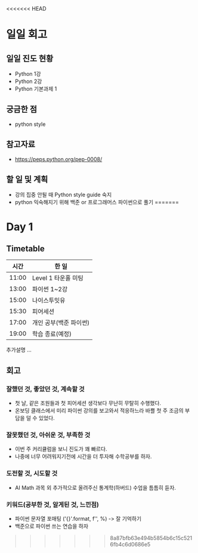 <<<<<<< HEAD
# 일일 회고

## 일일 진도 현황

- Python 1강
- Python 2강
- Python 기본과제 1


## 궁금한 점

- python style

## 참고자료

- https://peps.python.org/pep-0008/

## 할 일 및 계획

- 강의 집중 안될 때 Python style guide 숙지
- python 익숙해지기 위해 백준 or 프로그래머스 파이썬으로 풀기
=======
# Day 1

## Timetable

|시간|한 일|
|---|---|
|11:00|Level 1 타운홀 미팅|
|13:00|파이썬 1~2강|
|15:00|나이스투밋유|
|15:30|피어세션|
|17:00|개인 공부(백준 파이썬)|
|19:00|학습 종료(예정)|

추가설명 ...

## 회고

### 잘했던 것, 좋았던 것, 계속할 것
- 첫 날, 같은 조원들과 첫 피어세션 생각보다 무난히 무탈히 수행했다.
- 온보딩 클래스에서 미리 파이썬 강의를 보고와서 적응하느라 바쁠 첫 주 조금의 부담을 덜 수 있었다.

### 잘못했던 것, 아쉬운 것, 부족한 것
- 이번 주 커리큘럼을 보니 진도가 꽤 빠르다.
- 나중에 너무 어려워지기전에 시간을 더 투자해 수학공부를 하자.

### 도전할 것, 시도할 것
- AI Math 과목 외 추가적으로 올려주신 통계학(하버드) 수업을 틈틈히 듣자.
  
### 키워드(공부한 것, 알게된 것, 느낀점)
- 파이썬 문자열 포매팅 ('{}'.format, f'', %) -> 잘 기억하기
- 백준으로 파이썬 쓰는 연습을 하자
<!--
## 추가

### 행동
### 작업
### 계획
### 일정
### 소통
### 활동
-->
>>>>>>> 8a87bfb63e494b5854b6c15c5216fb4c6d0686e5
